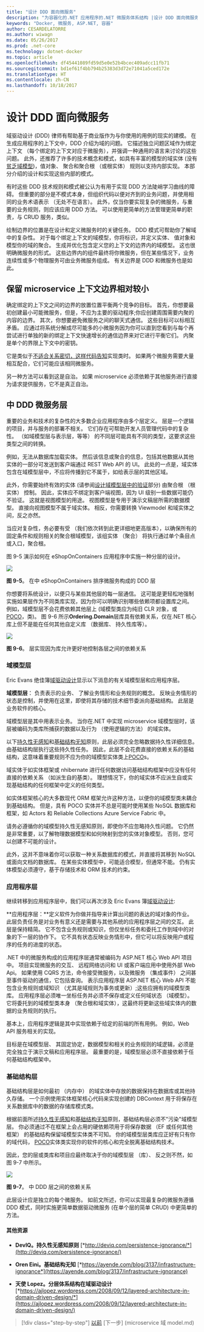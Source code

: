 ```yaml
---
title: "设计 DDD 面向微服务"
description: "为容器化的.NET 应用程序的.NET 微服务体系结构 |设计 DDD 面向微服务"
keywords: "Docker, 微服务, ASP.NET, 容器"
author: CESARDELATORRE
ms.author: wiwagn
ms.date: 05/26/2017
ms.prod: .net-core
ms.technology: dotnet-docker
ms.topic: article
ms.openlocfilehash: df45441089fd59d5e0e52b4bcec409adcc11fb71
ms.sourcegitcommit: bd1ef61f4bb794b25383d3d72e71041a5ced172e
ms.translationtype: HT
ms.contentlocale: zh-CN
ms.lasthandoff: 10/18/2017
---
```

# <a name="designing-a-ddd-oriented-microservice"></a>设计 DDD 面向微服务

域驱动设计 (DDD) 律师有帮助基于商业版作为与你使用的用例的现实的建模。 在生成应用程序的上下文中，DDD 介绍为域的问题。 它描述独立问题区域作为绑定上下文 （每个绑定的上下文对应于微服务），并强调一种通用的语言来讨论的这些问题。 此外，还推荐了许多的技术概念和模式，如具有丰富的模型的域实体 (没有[贫乏域模型](https://martinfowler.com/bliki/AnemicDomainModel.html))，值对象、 聚合和聚合根 （或根实体） 规则以支持内部实现。 本部分介绍的设计和实现这些内部的模式。

有时这些 DDD 技术规则和模式被公认为有用于实现 DDD 方法陡峭学习曲线的障碍。 但重要的部分是不模式本身，但组织代码以便对齐到的业务问题，并使用相同的业务术语表示 （无处不在语言）。 此外，仅当你要实现复杂的微服务，与重要的业务规则，则应该应用 DDD 方法。 可以使用更简单的方法管理更简单的职责，与 CRUD 服务，类似。

绘制边界的位置是在设计和定义微服务时的关键任务。 DDD 模式可帮助你了解域中的复杂性。 对于每个绑定上下文的域模型，你将标识，并定义实体、 值对象和模型你的域的聚合。 生成并优化包含定义您的上下文的边界内的域模型。 这也很明确微服务的形式。 这些边界内的组件最终将你微服务，但在某些情况下，业务连续性或多个物理服务可由业务微服务组成。 有关边界是 DDD 和微服务也是如此。

## <a name="keep-the-microservice-context-boundaries-relatively-small"></a>保留 microservice 上下文边界相对较小

确定绑定的上下文之间的边界的放置位置平衡两个竞争的目标。 首先，你想要最初创建最小可能微服务，但是，不应为主要的驱动程序;你应创建周围需要内聚的内容的边界。 其次，你想要避免微服务之间的聊天式通信。 这些目标可以标相互矛盾。 应通过将系统分解成尽可能多的小微服务因为你可以直到您看到与每个再尝试进行单独的新的绑定上下文快速增长的通信边界来对它进行平衡它们。 内聚是单个的界限上下文中的密钥。

它是类似于[不适合关系密切，这样代码告知](https://sourcemaking.com/refactoring/smells/inappropriate-intimacy)实现类时。 如果两个微服务需要大量相互配合，它们可能应该相同微服务。

另一种方法可以看到这是自治。 如果 microservice 必须依赖于其他服务进行直接为请求提供服务，它不是真正自治。

## <a name="layers-in-ddd-microservices"></a>中 DDD 微服务层

重要的业务和技术的复杂性的大多数企业应用程序由多个层定义。 层是一个逻辑的项目，并与服务的部署不相关。 它们存在可帮助开发人员管理代码中的复杂性。 （如域模型层与表示层，等等） 的不同层可能具有不同的类型，这要求这些类型之间的转换。

例如，无法从数据库加载实体。 然后该信息或聚合的信息，包括其他数据从其他实体的一部分可发送到客户端通过 REST Web API 的 UI。 此处的一点是，域实体包含在域模型层中，不应将传播到它不属于，如给表示层的其他区域。

此外，你需要始终有效的实体 (请参阅[设计域模型层中的验证](#designing-validations-in-the-domain-model-layer)部分) 由聚合根 （根实体） 控制。 因此，实体应不绑定到客户端视图，因为 UI 级别一些数据可能仍不验证。 这就是视图模型的用途。 视图模型是专用于演示文稿层所需的数据模型。 直接向视图模型不属于域实体。 相反，你需要转换 Viewmodel 和域实体之间，反之亦然。

当应对复杂性，务必要有受 （我们依次转到此更详细地更高版本），以确保所有的固定条件和规则相关的聚合根域模型，该组实体 （聚合） 将执行通过单个条目点或入口，聚合根。

图 9-5 演示如何在 eShopOnContainers 应用程序中实施一种分层的设计。

![](./media/image6.png)

**图 9-5**。 在中 eShopOnContainers 排序微服务构成的 DDD 层

你想要将系统设计，以便只与某些其他层的每一层通信。 这可能是更轻松地强制实施如果层作为不同类库实现，因为你可以明确识别哪些依赖项都设置库之间。 例如，域模型层不会花费依赖其他层上 (域模型类应为纯旧 CLR 对象，或[POCO](https://en.wikipedia.org/wiki/Plain_Old_CLR_Object)，类)。 图 9-6 所示**Ordering.Domain**层库具有依赖关系，仅在.NET 核心库上但不是能在任何其他自定义库 （数据库、 持久性库等）。

![](./media/image7.PNG)

**图 9-6**。 层实现因为库允许更好地控制各层之间的依赖关系

### <a name="the-domain-model-layer"></a>域模型层

Eric Evans 绝佳簿[域驱动设计](http://domainlanguage.com/ddd/)显示以下消息的有关域模型层和应用程序层。

**域模型层**： 负责表示的业务、 了解业务情形和业务规则的概念。 反映业务情形的状态是控制，并使用在这里，即使将其存储的技术细节委派向基础结构。 此层是业务软件的核心。

域模型层是其中用表示业务。 当你在.NET 中实现 microservice 域模型层时，该层被编码为类库所捕获的数据以及行为 （使用逻辑的方法） 的域实体。

以下[持久性无感知](http://deviq.com/persistence-ignorance/)和[基础结构无知](https://ayende.com/blog/3137/infrastructure-ignorance)原则，此层必须完全忽略数据持久性详细信息。 由基础结构层执行这些持久性任务。 因此，此层不会花费直接的依赖关系的基础结构，这意味着重要规则不应为你的域模型实体类上[POCO](https://en.wikipedia.org/wiki/Plain_Old_CLR_Object)s。

域实体于如实体框架或 nhibernate 进行任何数据访问基础结构框架中应没有任何直接的依赖关系 （如派生自的基类）。 理想情况下，你的域实体不应派生自或实现基础结构的任何框架中定义的任何类型。

如实体框架核心的大多数现代 ORM 框架允许这种方法，以便你的域模型类未耦合到基础结构。 但是，具有 POCO 实体并不总是可能时使用某些 NoSQL 数据库和框架，如 Actors 和 Reliable Collections Azure Service Fabric 中。

请务必遵循你的域模型持久性无感知原则，即使你不应忽略持久性问题。 它仍然是非常重要，以了解物理数据模型和如何映射到您的实体对象模型。 否则，您可以创建不可能的设计。

此外，这并不意味着你可以获取一种关系数据库的模式，并直接将其移到 NoSQL 或面向文档的数据库。 在某些实体模型中，可能适合模型，但通常不能。 仍有实体模型必须遵守，基于存储技术和 ORM 技术的约束。

### <a name="the-application-layer"></a>应用程序层

继续转移到应用程序层中，我们可以再次涉及 Eric Evans 簿[域驱动设计](http://domainlanguage.com/ddd/):

**应用程序层：**定义软件为你做并指导来计算出问题的表达的域对象的作业。 此层负责任务是对业务有意义还是需要与其他系统的应用程序层之间的交互。 此层是保持精简。 它不包含业务规则或知识，但仅坐标任务和委托工作到域中的对象的下一层的协作下。 它不具有状态反映业务情形中，但它可以将反映用户或程序的任务的进度的状态。

.NET 中的微服务构成的应用程序层通常被编码为 ASP.NET 核心 Web API 项目中。 项目实现微服务的交互、 远程网络访问和 UI 或客户端应用中使用外部 Web Api。 如果使用 CQRS 方法，命令接受微服务，以及微服务 （集成事件） 之间甚至事件驱动的通信，它包括查询。 表示应用程序层 ASP.NET 核心 Web API 不能包含业务规则或域知识 （尤其是域规则为事务或更新）;这些应拥有的域模型类库。 应用程序层必须唯一坐标任务并必须不保存或定义任何域状态 （域模型）。 它将委托到的域模型类本身 （聚合根和域实体），这最终将更新这些域实体内的数据的业务规则的执行。

基本上，应用程序逻辑是其中实现依赖于给定的前端的所有用例。 例如，Web API 服务相关的实现。

目标是在域模型层、 其固定协定，数据模型和相关的业务规则的域逻辑，必须是完全独立于演示文稿和应用程序层。 最重要的是，域模型层必须不直接依赖于任何基础结构框架中。

### <a name="the-infrastructure-layer"></a>基础结构层

基础结构层是如何最初 （内存中） 的域实体中存放的数据保持在数据库或其他持久存储。 一个示例使用实体框架核心代码来实现创建的 DBContext 用于将保存在关系数据库中的数据的存储库模式类。

根据前面所述[持久性无感知](http://deviq.com/persistence-ignorance/)和[基础结构无知](https://ayende.com/blog/3137/infrastructure-ignorance)原则，基础结构层必须不"污染"域模型层。 你必须通过不在框架上会占用的硬依赖项用于将保存数据 （EF 或任何其他框架） 的基础结构保留域模型实体类不可知。 你的域模型层类库应正好有只有你的域代码， [POCO](https://en.wikipedia.org/wiki/Plain_Old_CLR_Object)实体类实现你的软件的核心和完全脱离基础结构技术。

因此，您的层或类库和项目应最终取决于你的域模型层 （库）、 反之则不然，如图 9-7 中所示。

![](./media/image8.png)

**图 9-7**。 中 DDD 层之间的依赖关系

此层设计应是独立的每个微服务。 如前文所述，你可以实现最复杂的微服务遵循 DDD 模式，同时实施更简单数据驱动微服务 (在单个层的简单 CRUD) 中更简单的方法。

#### <a name="additional-resources"></a>其他资源

-   **DevIQ。持久性无感知原则**
    [*http://deviq.com/persistence-ignorance/*](http://deviq.com/persistence-ignorance/)

-   **Oren Eini。基础结构无知**
    [*https://ayende.com/blog/3137/infrastructure-ignorance*](https://ayende.com/blog/3137/infrastructure-ignorance)

-   **天使 Lopez。分层体系结构在域驱动设计**
    [*https://ajlopez.wordpress.com/2008/09/12/layered-architecture-in-domain-driven-design/*](https://ajlopez.wordpress.com/2008/09/12/layered-architecture-in-domain-driven-design/)


>[!div class="step-by-step"]
[以前](cqrs-microservice-reads.md) [下一步] (microservice 域 model.md)
